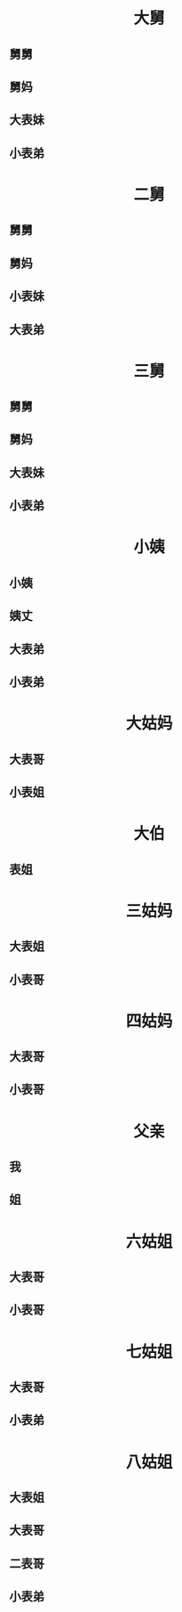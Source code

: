 # <center>大舅</center>
## 舅舅

## 舅妈

## 大表妹

## 小表弟

# <center>二舅</center>
## 舅舅

## 舅妈

## 小表妹

## 大表弟

# <center>三舅</center>
## 舅舅

## 舅妈

## 大表妹

## 小表弟

# <center>小姨</center>
## 小姨

## 姨丈

## 大表弟

## 小表弟

# <center>大姑妈</center>
## 大表哥

## 小表姐

# <center>大伯</center>
## 表姐

# <center>三姑妈</center>
## 大表姐

## 小表哥

# <center>四姑妈</center>
## 大表哥

## 小表哥

# <center>父亲</center>
## 我

## 姐

# <center>六姑姐</center>
## 大表哥

## 小表哥

# <center>七姑姐</center>
## 大表哥

## 小表弟

# <center>八姑姐</center>
## 大表姐

## 大表哥

## 二表哥

## 小表弟
